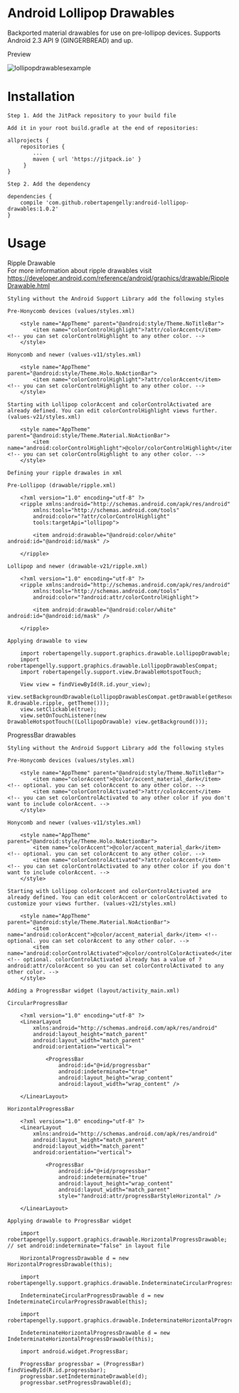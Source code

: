 # Android Lollipop Drawables

Backported material drawables for use on pre-lollipop devices. Supports Android 2.3 API 9 (GINGERBREAD) and up.

Preview

![lollipopdrawablesexample](https://cloud.githubusercontent.com/assets/5245027/21935050/ce4c0c1e-d9a3-11e6-9506-181e3190cae6.gif)

# Installation

    Step 1. Add the JitPack repository to your build file
    
    Add it in your root build.gradle at the end of repositories:
    
    allprojects {
        repositories {
            ...
            maven { url 'https://jitpack.io' }
         }
    }
    
    Step 2. Add the dependency
    
    dependencies {
        compile 'com.github.robertapengelly:android-lollipop-drawables:1.0.2'
    }

# Usage

Ripple Drawable<br />
For more information about ripple drawables visit https://developer.android.com/reference/android/graphics/drawable/RippleDrawable.html

    Styling without the Android Support Library add the following styles
    
    Pre-Honycomb devices (values/styles.xml)
    
        <style name="AppTheme" parent="@android:style/Theme.NoTitleBar">
            <item name="colorControlHighlight">?attr/colorAccent</item> <!-- you can set colorControlHighlight to any other color. -->
        </style>
    
    Honycomb and newer (values-v11/styles.xml)
    
        <style name="AppTheme" parent="@android:style/Theme.Holo.NoActionBar">
            <item name="colorControlHighlight">?attr/colorAccent</item> <!-- you can set colorControlHighlight to any other color. -->
        </style>
    
    Starting with Lollipop colorAccent and colorControlActivated are already defined. You can edit colorControlHighlight views further. (values-v21/styles.xml)
    
        <style name="AppTheme" parent="@android:style/Theme.Material.NoActionBar">
            <item name="android:colorControlHighlight">@color/colorControlHighlight</item> <!-- you can set colorControlHighlight to any other color. -->
        </style>
    
    Defining your ripple drawales in xml
    
    Pre-Lollipop (drawable/ripple.xml)
    
        <?xml version="1.0" encoding="utf-8" ?>
        <ripple xmlns:android="http://schemas.android.com/apk/res/android"
            xmlns:tools="http://schemas.android.com/tools"
            android:color="?attr/colorControlHighlight"
            tools:targetApi="lollipop">
            
            <item android:drawable="@android:color/white" android:id="@android:id/mask" />
        
        </ripple>
    
    Lollipop and newer (drawable-v21/ripple.xml)
    
        <?xml version="1.0" encoding="utf-8" ?>
        <ripple xmlns:android="http://schemas.android.com/apk/res/android"
            xmlns:tools="http://schemas.android.com/tools"
            android:color="?android:attr/colorControlHighlight">
            
            <item android:drawable="@android:color/white" android:id="@android:id/mask" />
        
        </ripple>
    
    Applying drawable to view
    
        import robertapengelly.support.graphics.drawable.LollipopDrawable;
        import robertapengelly.support.graphics.drawable.LollipopDrawablesCompat;
        import robertapengelly.support.view.DrawableHotspotTouch;
        
        View view = findViewById(R.id.your_view);
        view.setBackgroundDrawable(LollipopDrawablesCompat.getDrawable(getResources(), R.drawable.ripple, getTheme()));
        view.setClickable(true);
        view.setOnTouchListener(new DrawableHotspotTouch((LollipopDrawable) view.getBackground()));

ProgressBar drawables

    Styling without the Android Support Library add the following styles
    
    Pre-Honycomb devices (values/styles.xml)
    
        <style name="AppTheme" parent="@android:style/Theme.NoTitleBar">
            <item name="colorAccent">@color/accent_material_dark</item> <!-- optional. you can set colorAccent to any other color. -->
            <item name="colorControlActivated">?attr/colorAccent</item> <!-- you can set colorControlActivated to any other color if you don't want to include colorAccent. -->
        </style>
    
    Honycomb and newer (values-v11/styles.xml)
    
        <style name="AppTheme" parent="@android:style/Theme.Holo.NoActionBar">
            <item name="colorAccent">@color/accent_material_dark</item> <!-- optional. you can set colorAccent to any other color. -->
            <item name="colorControlActivated">?attr/colorAccent</item> <!-- you can set colorControlActivated to any other color if you don't want to include colorAccent. -->
        </style>
    
    Starting with Lollipop colorAccent and colorControlActivated are already defined. You can edit colorAccent or colorControlActivated to customize your views further. (values-v21/styles.xml)
    
        <style name="AppTheme" parent="@android:style/Theme.Material.NoActionBar">
            <item name="android:colorAccent">@color/accent_material_dark</item> <!-- optional. you can set colorAccent to any other color. -->
            <item name="android:colorControlActivated">@color/controlColorActivated</item> <!-- optional. colorControlActivated already has a value of ?android:attr/colorAccent so you can set colorControlActivated to any other color. -->
        </style>
    
    Adding a ProgressBar widget (layout/activity_main.xml)
    
    CircularProgressBar
    
        <?xml version="1.0" encoding="utf-8" ?>
        <LinearLayout
            xmlns:android="http://schemas.android.com/apk/res/android"
            android:layout_height="match_parent"
            android:layout_width="match_parent"
            android:orientation="vertical">
            
                <ProgressBar
                    android:id="@+id/progressbar"
                    android:indeterminate="true"
                    android:layout_height="wrap_content"
                    android:layout_width="wrap_content" />
        
        </LinearLayout>
    
    HorizontalProgressBar
    
        <?xml version="1.0" encoding="utf-8" ?>
        <LinearLayout
            xmlns:android="http://schemas.android.com/apk/res/android"
            android:layout_height="match_parent"
            android:layout_width="match_parent"
            android:orientation="vertical">
            
                <ProgressBar
                    android:id="@+id/progressbar"
                    android:indeterminate="true"
                    android:layout_height="wrap_content"
                    android:layout_width="match_parent"
                    style="?android:attr/progressBarStyleHorizontal" />
        
        </LinearLayout>
    
    Applying drawable to ProgressBar widget
    
        import robertapengelly.support.graphics.drawable.HorizontalProgressDrawable; // set android:indeterminate="false" in layout file
        
        HorizontalProgressDrawable d = new HorizontalProgressDrawable(this); 
        
        import robertapengelly.support.graphics.drawable.IndeterminateCircularProgressDrawable;
        
        IndeterminateCircularProgressDrawable d = new IndeterminateCircularProgressDrawable(this);
        
        import robertapengelly.support.graphics.drawable.IndeterminateHorizontalProgressDrawable;
        
        IndeterminateHorizontalProgressDrawable d = new IndeterminateHorizontalProgressDrawable(this);
        
        import android.widget.ProgressBar;
        
        ProgressBar progressbar = (ProgressBar) findViewById(R.id.progressbar);
        progressbar.setIndeterminateDrawable(d);
        progressbar.setProgressDrawable(d);
